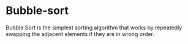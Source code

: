 # Bubble-sort
Bubble Sort is the simplest sorting algorithm that works by repeatedly swapping the adjacent elements if they are in wrong order.

